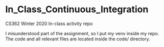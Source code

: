 # In_Class_Continuous_Integration
CS362 Winter 2020 In-class activity repo


I misunderstood part of the assignment, so I put my venv inside my repo. The code and all relevant files are located inside the code/ directory.